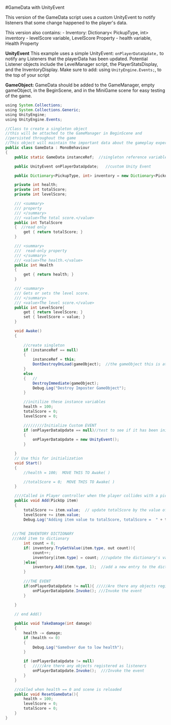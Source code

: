 #GameData with UnityEvent

This version of the GameData script uses a custom UnityEvent to notify listeners that some change happened to the player's data.

This version also contains:
    - Inventory: Dictionary< PickupType, int> inventory
    - levelScore variable, LevelScore Property
    - health variable, Health Property


**UnityEvent**
This example uses a simple UnityEvent: `onPlayerDataUpdate,` to notify any Listeners that the playerData has been updated.  Potential Listener objects include the LevelManager script, the PlayerStatsDisplay, and the InventoryDisplay.  Make sure to add:  using `UnityEngine.Events;`, to the top of your script

**GameObject:**  GameData should be added to the GameManager, empty gameObject, in the BeginScene, and in the MiniGame scene for easy testing of the game.

```java
using System.Collections;
using System.Collections.Generic;
using UnityEngine;
using UnityEngine.Events;

//Class to create a singleton object
//this will be attached to the GameManager in BeginScene and
//persisted throughout the game
//This object will maintain the important data about the gameplay experience
public class GameData : MonoBehaviour
{
    public static GameData instanceRef;  //singleton reference variable

    public UnityEvent onPlayerDataUpdate;   //custom Unity Event

    public Dictionary<PickupType, int> inventory = new Dictionary<PickupType, int>();

    private int health;
    private int totalScore;
    private int levelScore;

    /// <summary>
    /// property
    /// </summary>
    /// <value>The total score.</value>
    public int TotalScore
    {  //read only
        get { return totalScore; }
    }

    /// <summary>
    ///  read-only property
    /// </summary>
    /// <value>The health.</value>
    public int Health
    {
        get { return health; }
    }

    /// <summary>
    /// Gets or sets the level score.
    /// </summary>
    /// <value>The level score.</value>
    public int LevelScore{
        get { return levelScore; }
        set { levelScore = value; }
    }

    void Awake()
    {  
       
        //create singleton
        if (instanceRef == null)
        {
            instanceRef = this;
            DontDestroyOnLoad(gameObject);  //the gameObject this is attached to 
        }
        else
        {   //
            DestroyImmediate(gameObject);
            Debug.Log("Destroy Imposter GameObject");
        }

        //initilize these instance variables
        health = 100;
        totalScore = 0;
        levelScore = 0;

        /////////Initialize Custom EVENT
        if (onPlayerDataUpdate == null)//test to see if it has been initialized
        {
            onPlayerDataUpdate = new UnityEvent();
        }

    }
    // Use this for initialization
    void Start()
    {
        //health = 100;  MOVE THIS TO Awake( )

        //totalScore = 0;  MOVE THIS TO Awake( )
    }

    ////Called in Player controller when the player collides with a pickup    
    public void Add(PickUp item)
    {
        totalScore += item.value;  // update totalScore by the value of this current item
        levelScore += item.value;
        Debug.Log("Adding item value to totalScore, totalScore =  " + totalScore);
       
       
   ///THE INVENTORY DICTIONARY 
   ///Add item to dictionary
        int count = 0;
        if( inventory.TryGetValue(item.type, out count)){
            count++;
            inventory[item.type] = count; ///update the dictionary's value
        }else{
            inventory.Add(item.type, 1);  //add a new entry to the dictionary
        }
        
        ///THE EVENT
        if(onPlayerDataUpdate != null){ /////Are there any objects registered as listeners
            onPlayerDataUpdate.Invoke(); ///Invoke the event
        }

    }
    
    // end Add()

    public void TakeDamage(int damage)
    {
        health -= damage;
        if (health <= 0)
        {
            Debug.Log("GameOver due to low health");
        }

        if (onPlayerDataUpdate != null)
        {   /////Are there any objects registered as listeners
            onPlayerDataUpdate.Invoke();  ///Invoke the event
        }
    }

    //called when health == 0 and scene is reloaded
    public void ResetGameData(){
        health = 100;
        levelScore = 0;
        totalScore = 0;
    }
}
```

